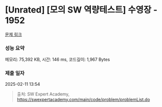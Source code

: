 # [Unrated] [모의 SW 역량테스트] 수영장 - 1952 

[문제 링크](https://swexpertacademy.com/main/code/problem/problemDetail.do?contestProbId=AV5PpFQaAQMDFAUq) 

### 성능 요약

메모리: 75,392 KB, 시간: 146 ms, 코드길이: 1,967 Bytes

### 제출 일자

2025-02-11 13:54



> 출처: SW Expert Academy, https://swexpertacademy.com/main/code/problem/problemList.do